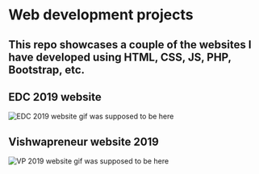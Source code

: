 Web development projects 
============

## This repo showcases a couple of the websites I have developed using HTML, CSS, JS, PHP, Bootstrap, etc. 

## EDC 2019 website 
![EDC 2019 website gif was supposed to be here](https://github.com/sidsamgithub/websites/blob/main/EDC%20website%20githubgif.gif "EDC 2019 website")


## Vishwapreneur website 2019
![VP 2019 website gif was supposed to be here](https://github.com/sidsamgithub/websites/blob/main/VP19%20website%20githubgif.gif  "EDC 2019 website")

